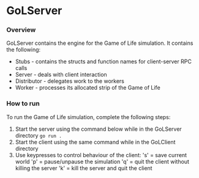# GoLServer

### Overview

GoLServer contains the engine for the Game of Life simulation. It contains the following:
* Stubs - contains the structs and function names for client-server RPC calls
* Server - deals with client interaction
* Distributor - delegates work to the workers
* Worker - processes its allocated strip of the Game of Life

### How to run

To run the Game of Life simulation, complete the following steps:

1. Start the server using the command below while in the GoLServer directory
`go run .`
1. Start the client using the same command while in the GoLClient directory
1. Use keypresses to control behaviour of the client:
's' = save current world
'p' = pause/unpause the simulation
'q' = quit the client without killing the server
'k' = kill the server and quit the client
